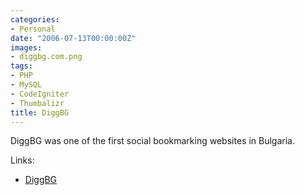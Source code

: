 ```yaml
---
categories:
- Personal
date: "2006-07-13T00:00:00Z"
images:
- diggbg.com.png
tags:
- PHP
- MySQL
- CodeIgniter
- Thumbalizr
title: DiggBG
---
```


DiggBG was one of the first social bookmarking websites in Bulgaria.

Links:

* [DiggBG](http://diggbg.com/)
